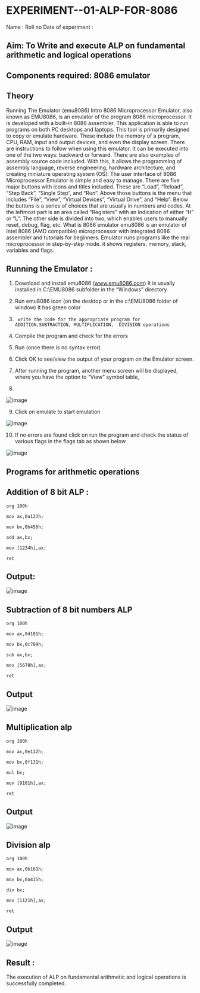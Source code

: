 # EXPERIMENT--01-ALP-FOR-8086
Name :
Roll no 
Date of experiment :





## Aim: To Write and execute ALP on fundamental arithmetic and logical operations
## Components required: 8086  emulator 
## Theory 
Running The Emulator (emu8086) Intro 8086 Microprocessor Emulator, also known as EMU8086, is an emulator of the program 8086 microprocessor. It is developed with a built-in 8086 assembler. This application is able to run programs on both PC desktops and laptops. This tool is primarily designed to copy or emulate hardware. These include the memory of a program, CPU, RAM, input and output devices, and even the display screen. There are instructions to follow when using this emulator. It can be executed into one of the two ways: backward or forward. There are also examples of assembly source code included. With this, it allows the programming of assembly language, reverse engineering, hardware architecture, and creating miniature operating system (OS). The user interface of 8086 Microprocessor Emulator is simple and easy to manage. There are five major buttons with icons and titles included. These are “Load”, “Reload”, “Step Back”, “Single Step”, and “Run”. Above those buttons is the menu that includes “File”, “View”, “Virtual Devices”, “Virtual Drive”, and “Help”. Below the buttons is a series of choices that are usually in numbers and codes. At the leftmost part is an area called “Registers” with an indication of either “H” or “L”. The other side is divided into two, which enables users to manually reset, debug, flag, etc. What is 8086 emulator emu8086 is an emulator of Intel 8086 (AMD compatible) microprocessor with integrated 8086 assembler and tutorials for beginners. Emulator runs programs like the real microprocessor in step-by-step mode. it shows registers, memory, stack, variables and flags.


 ## Running the Emulator :
1.	Download and install emu8086 (www.emu8086.com) It is usually installed in C:\EMU8086 subfolder in the “Windows” directory
2.	  Run  emu8086 icon (on the desktop or in the c:\EMU8086 folder of window) It has green color 
 
 
3.		write the code for the appropriate program for ADDITION,SUBTRACTION, MULTIPLICATION,  DIVISION operations 

4.	 Compile the program and check for the errors 
5.	Run (once there is no syntax error) 

6.	Click OK to see/view the output of your program on the Emulator screen. 


7.	After running the program, another menu screen will be displayed, where you have the option to “View” symbol table,
8.	 


![image](https://user-images.githubusercontent.com/36288975/189273263-d65baae9-4b8f-4723-afb3-c0ffa4052b04.png)











9.	Click on emulate to start emulation 








![image](https://user-images.githubusercontent.com/36288975/189273273-9bb36ec1-e2e8-4892-8d35-37707332bfdc.png)








10.	If no errors are found click on run the program and check the status of various flags in the flags tab as shown below 






![image](https://user-images.githubusercontent.com/36288975/189273277-113a2a33-4a40-4ff8-95a5-ecd3a1f504fe.png)







## Programs for arithmetic  operations
## Addition of 8 bit ALP :
```
org 100h

mov ax,0a123h;

mov bx,0b456h;

add ax,bx;

mov [1234h],ax;

ret
```
## Output:
![image](https://github.com/tharikasankar/EXPERIMENT--01-ALP-FOR-8086/assets/119475507/813270b7-f7bb-4964-a8c8-35f981004b5a)

## Subtraction   of 8 bit numbers  ALP 
 ```
org 100h

mov ax,0d101h;

mov bx,0c789h;

sub ax,bx;

mov [5678h],ax;

ret
```
## Output 
![image](https://github.com/tharikasankar/EXPERIMENT--01-ALP-FOR-8086/assets/119475507/bdcc878b-31fa-4947-b090-b95a79af8954)

## Multiplication alp 
```
org 100h

mov ax,0e112h;

mov bx,0f131h;

mul bx;

mov [9101h],ax;

ret
```
 ## Output  
![image](https://github.com/tharikasankar/EXPERIMENT--01-ALP-FOR-8086/assets/119475507/aa74b452-f073-40cc-87a8-71f7da9273d1)

## Division alp 
```
org 100h

mov ax,0b161h;

mov bx,0a415h;

div bx;

mov [1121h],ax;

ret
```
## Output  
![image](https://github.com/tharikasankar/EXPERIMENT--01-ALP-FOR-8086/assets/119475507/f80a7b34-7b21-4ffb-a13d-0da30e68af36)
## Result :
The execution of ALP on fundamental arithmetic and logical operations is successfully completed. 








